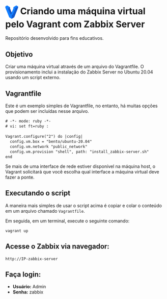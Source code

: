 <h1>
    <a href="https://www.dio.me/">
     <img align="center" width="40px" src="vagrant-logo.png"></a>
    <span> Criando uma máquina virtual pelo Vagrant com Zabbix Server</span>
</h1>

Repositório desenvolvido para fins educativos.

## Objetivo

Criar uma máquina virtual através de um arquivo do Vagrantfile. O provisionamento inclui a instalação do Zabbix Server no Ubuntu 20.04 usando um script externo.

## Vagrantfile

Este é um exemplo simples de Vagrantfile, no entanto, há muitas opções que podem ser incluídas nesse arquivo.

```
# -*- mode: ruby -*-
# vi: set ft=ruby :

Vagrant.configure("2") do |config|
  config.vm.box = "bento/ubuntu-20.04"
  config.vm.network "public_network"
  config.vm.provision "shell", path: "install_zabbix-server.sh"
end
```

Se mais de uma interface de rede estiver disponível na máquina host, o Vagrant solicitará que você escolha qual interface a máquina virtual deve fazer a ponte.

## Executando o script

A maneira mais simples de usar o script acima é copiar e colar o conteúdo em um arquivo chamado `Vagrantfile`.

Em seguida, em um terminal, execute o seguinte comando:

```
vagrant up
```

## Acesse o Zabbix via navegador:

```
http://IP-zabbix-server
```

## Faça login:

- **Usuário:** Admin
- **Senha:** zabbix
